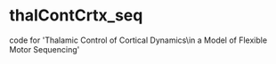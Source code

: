 # thalContCrtx_seq
code for 'Thalamic Control of Cortical Dynamics\\in a Model of Flexible Motor Sequencing'
